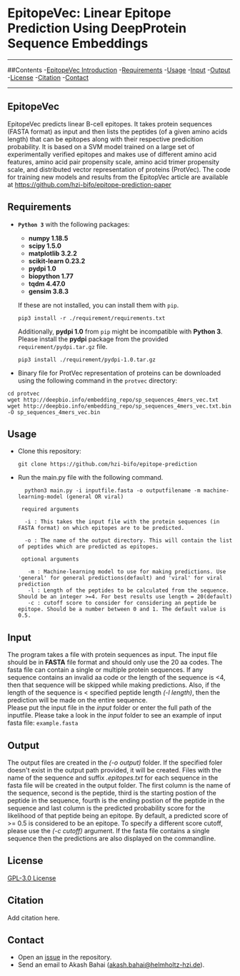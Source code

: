 # EpitopeVec: Linear Epitope Prediction Using DeepProtein Sequence Embeddings
---
##Contents
-[EpitopeVec Introduction](#introduction)
-[Requirements](#requirements)
-[Usage](#usage)
-[Input](#input)
-[Output](#output)
-[License](#license)
-[Citation](#citation)
-[Contact](#contact)

---


## EpitopeVec<a name="introduction"></a>
EpitopeVec predicts linear B-cell epitopes. It takes protein sequences (FASTA format) as input and then lists the peptides (of a given amino acids length) that can be epitopes along with their respective predicition probability. It is based on a SVM model trained on a large set of experimentally verified epitopes and makes use of different amino acid features, amino acid pair propensity scale, amino acid trimer propensity scale, and distributed vector representation of proteins (ProtVec).
The code for training new models and results from the EpitopVec article are available at https://github.com/hzi-bifo/epitope-prediction-paper  

## Requirements<a name="requirements"></a>

* **```Python 3```** with the following packages:
    * **numpy 1.18.5**
    * **scipy 1.5.0**
    * **matplotlib 3.2.2**
    * **scikit-learn 0.23.2**
    * **pydpi 1.0**
    * **biopython 1.77**
    * **tqdm 4.47.0**
    * **gensim 3.8.3**
    
   
  If these are not installed, you can install them with ``` pip ```. 
    ```
   pip3 install -r ./requirement/requirements.txt
   ```
   
  Additionally, **pydpi 1.0** from ```pip``` might be incompatible with **Python 3**. Please install the **pydpi** package from the provided ```requirement/pydpi.tar.gz``` file.
    ```
    pip3 install ./requirement/pydpi-1.0.tar.gz
    ```
   
 * Binary file for ProtVec representation of proteins can be downloaded using the following command in the ```protvec``` directory:
 
 ```
 cd protvec
 wget http://deepbio.info/embedding_repo/sp_sequences_4mers_vec.txt
 wget http://deepbio.info/embedding_repo/sp_sequences_4mers_vec.txt.bin -O sp_sequences_4mers_vec.bin
 ```
 
   
## Usage<a name="usage"></a>
* Clone this repository:
  ```
  git clone https://github.com/hzi-bifo/epitope-prediction
  ```
* Run the main.py file with the following command.
  ```    
    python3 main.py -i inputfile.fasta -o outputfilename -m machine-learning-model (general OR viral)
  
   required arguments
    
    -i : This takes the input file with the protein sequences (in FASTA format) on which epitopes are to be predicted.
 
    -o : The name of the output directory. This will contain the list of peptides which are predicted as epitopes.
    
   optional arguments
     
     -m : Machine-learning model to use for making predictions. Use 'general' for general predictions(default) and 'viral' for viral prediction
     -l : Length of the peptides to be calculated from the sequence. Should be an integer >=4. For best results use length = 20(default)
     -c : cutoff score to consider for considering an peptide be epitope. Should be a number between 0 and 1. The default value is 0.5.
  ```
## Input<a name="input"></a>
  The program takes a file with protein sequences as input. The input file should be in **FASTA** file format and should only use the 20 aa codes. The fasta file can contain  a single or multiple protein sequences. If any sequence contains an invalid aa code or the length of the sequence is <4, then that sequence will be skipped while making predictions. Also, if the length of the sequence is < specified peptide length _(-l length)_, then the prediction will be made on the entire sequence.     
 Please put the input file in the _input_ folder or enter the full path of the inputfile. Please take a look in the _input_ folder to see an example of input fasta file: ```example.fasta``` 
  
## Output<a name="output"></a>
The output files are created in the _(-o output)_ folder. If the specified foler doesn't exist in the output path provided, it will be created. Files with the name of the sequence and suffix _.epitopes.txt_ for each sequence in the fasta file will be created in the output folder. The first column is the name of the sequence, second is the peptide, third is the starting postion of the peptide in the sequence, fourth is the ending postion of the peptide in the sequence and last column is the predicted probability score for the likelihood of that peptide being an epitope. By default, a predicted score of >= 0.5 is considered to be an epitope. To specify a different score cutoff, please use the _(-c cutoff)_ argument.
If the fasta file contains a single sequence then the predictions are also displayed on the commandline.

## License<a name="license"></a>
[GPL-3.0 License](https://github.com/hzi-bifo/epitope-prediction/blob/master/LICENSE.md)

## Citation<a name="citation"></a>
Add citation here.

## Contact<a name="contact"></a>
- Open an [issue](https://github.com/hzi-bifo/epitope-prediction/issues) in the repository.
- Send an email to Akash Bahai (akash.bahai@helmholtz-hzi.de).


